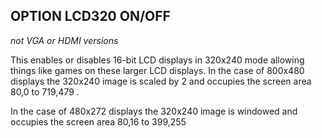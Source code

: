 ## OPTION LCD320 ON/OFF

*not VGA or HDMI versions*

This enables or disables 16-bit LCD displays in 320x240 mode allowing things like games on these larger LCD displays. In the case of 800x480 displays the 320x240 image is scaled by 2 and occupies the screen area 80,0 to 719,479 .

In the case of 480x272 displays the 320x240 image is windowed and occupies the screen area 80,16 to 399,255

